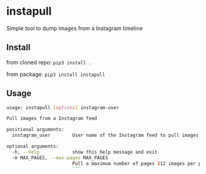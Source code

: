 # instapull
Simple tool to dump images from a Instagram timeline


## Install

from cloned repo: `pip3 install .`

from package: `pip3 install instapull`

## Usage

```bash
usage: instapull [options] instagram-user

Pull images from a Instagram feed

positional arguments:
  instagram_user        User name of the Instagram feed to pull images from

optional arguments:
  -h, --help            show this help message and exit
  -m MAX_PAGES, --max-pages MAX_PAGES
                        Pull a maximum number of pages (12 images per page)
                        ```
